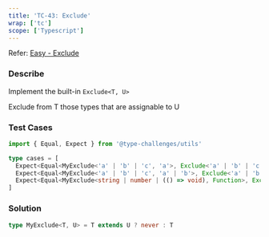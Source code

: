 ```yaml
---
title: 'TC-43: Exclude'
wrap: ['tc']
scope: ['Typescript']
---
```


Refer: [Easy - Exclude](https://github.com/type-challenges/type-challenges/blob/master/questions/43-easy-exclude/README.md)

### Describe

Implement the built-in `Exclude<T, U>`

Exclude from T those types that are assignable to U

### Test Cases

```typescript
import { Equal, Expect } from '@type-challenges/utils'

type cases = [
  Expect<Equal<MyExclude<'a' | 'b' | 'c', 'a'>, Exclude<'a' | 'b' | 'c', 'a'>>>,
  Expect<Equal<MyExclude<'a' | 'b' | 'c', 'a' | 'b'>, Exclude<'a' | 'b' | 'c', 'a' | 'b'>>>,
  Expect<Equal<MyExclude<string | number | (() => void), Function>, Exclude<string | number | (() => void), Function>>>
]
```

### Solution

```typescript
type MyExclude<T, U> = T extends U ? never : T
```
